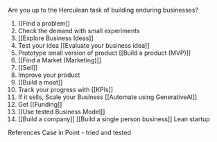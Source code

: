 Are you up to the Herculean task of building enduring businesses?

1. [[Find a problem]]
2. Check the demand with small experiments
3. [[Explore Business Ideas]]
4. Test your idea [[Evaluate your business idea]]
5. Prototype small version of product [[Build a product (MVP)]]
6. [[Find a Market (Marketing)]]
7. [[Sell]]
8. Improve your product
9. [[Build a moat]]
10. Track your progress with [[KPIs]]
11. If it sells, Scale your Business [[Automate using GenerativeAI]]
12. Get [[Funding]]
13. [[Use tested Business Model]]
14. [[Build a company]]
[[Build a single person business]]
Lean startup

References
Case in Point - tried and tested